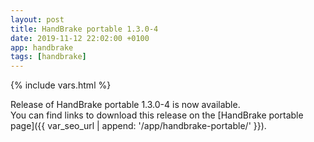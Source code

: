 ```yaml
---
layout: post
title: HandBrake portable 1.3.0-4
date: 2019-11-12 22:02:00 +0100
app: handbrake
tags: [handbrake]
---
```

{% include vars.html %}

Release of HandBrake portable 1.3.0-4 is now available.<br />
You can find links to download this release on the [HandBrake portable page]({{ var_seo_url | append: '/app/handbrake-portable/' }}).